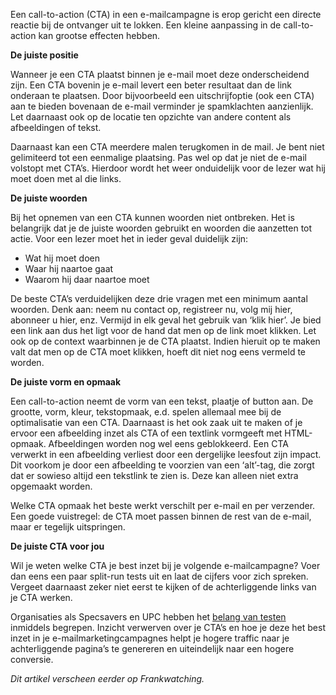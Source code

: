 Een call-to-action (CTA) in een e-mailcampagne is erop gericht een
directe reactie bij de ontvanger uit te lokken. Een kleine aanpassing in
de call-to-action kan grootse effecten hebben.

**De juiste positie**

Wanneer je een CTA plaatst binnen je e-mail moet deze onderscheidend
zijn. Een CTA bovenin je e-mail levert een beter resultaat dan de link
onderaan te plaatsen. Door bijvoorbeeld een uitschrijfoptie (ook een
CTA) aan te bieden bovenaan de e-mail verminder je spamklachten
aanzienlijk. Let daarnaast ook op de locatie ten opzichte van andere
content als afbeeldingen of tekst.

Daarnaast kan een CTA meerdere malen terugkomen in de mail. Je bent niet
gelimiteerd tot een eenmalige plaatsing. Pas wel op dat je niet de
e-mail volstopt met CTA’s. Hierdoor wordt het weer onduidelijk voor de
lezer wat hij moet doen met al die links.

**De juiste woorden**

Bij het opnemen van een CTA kunnen woorden niet ontbreken. Het is
belangrijk dat je de juiste woorden gebruikt en woorden die aanzetten
tot actie. Voor een lezer moet het in ieder geval duidelijk zijn:

-   Wat hij moet doen
-   Waar hij naartoe gaat
-   Waarom hij daar naartoe moet

De beste CTA’s verduidelijken deze drie vragen met een minimum aantal
woorden. Denk aan: neem nu contact op, registreer nu, volg mij hier,
abonneer u hier, enz. Vermijd in elk geval het gebruik van ‘klik hier’.
Je bied een link aan dus het ligt voor de hand dat men op de link moet
klikken. Let ook op de context waarbinnen je de CTA plaatst. Indien
hieruit op te maken valt dat men op de CTA moet klikken, hoeft dit niet
nog eens vermeld te worden.

**De juiste vorm en opmaak**

Een call-to-action neemt de vorm van een tekst, plaatje of button aan.
De grootte, vorm, kleur, tekstopmaak, e.d. spelen allemaal mee bij de
optimalisatie van een CTA. Daarnaast is het ook zaak uit te maken of je
ervoor een afbeelding inzet als CTA of een textlink vormgeeft met
HTML-opmaak. Afbeeldingen worden nog wel eens geblokkeerd. Een CTA
verwerkt in een afbeelding verliest door een dergelijke leesfout zijn
impact. Dit voorkom je door een afbeelding te voorzien van een
‘alt’-tag, die zorgt dat er sowieso altijd een tekstlink te zien is.
Deze kan alleen niet extra opgemaakt worden.

Welke CTA opmaak het beste werkt verschilt per e-mail en per verzender.
Een goede vuistregel: de CTA moet passen binnen de rest van de e-mail,
maar er tegelijk uitspringen.

**De juiste CTA voor jou**

Wil je weten welke CTA je best inzet bij je volgende e-mailcampagne?
Voer dan eens een paar split-run tests uit en laat de cijfers voor zich
spreken. Vergeet daarnaast zeker niet eerst te kijken of de
achterliggende links van je CTA werken.

Organisaties als Specsavers en UPC hebben het [belang van
testen](http://www.slideshare.net/Copernica/optimaliseren-door-te-testen-walter-van-der-scheer-copernica-bv "belang van testen")
inmiddels begrepen. Inzicht verwerven over je CTA’s en hoe je deze het
best inzet in je e-mailmarketingcampagnes helpt je hogere traffic naar
je achterliggende pagina’s te genereren en uiteindelijk naar een hogere
conversie.

*Dit artikel verscheen eerder op Frankwatching.*
